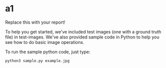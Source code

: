 # a1

Replace this with your report! 

To help you get started, we've included test images (one with a ground truth file) in test-images. We've also provided sample code in Python
to help you see how to do basic image operations. 

To run the sample python code, just type:

```
python3 sample.py example.jpg
```


